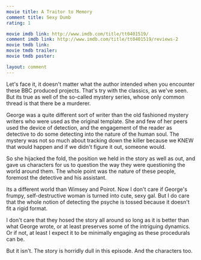 ```yaml
---
movie title: A Traitor to Memory
comment title: Sexy Dumb
rating: 1

movie imdb link: http://www.imdb.com/title/tt0401519/
comment imdb link: http://www.imdb.com/title/tt0401519/reviews-2
movie tmdb link: 
movie tmdb trailer: 
movie tmdb poster: 

layout: comment
---
```


Let's face it, it doesn't matter what the author intended when you encounter these BBC produced projects. That's try with the classics, as we've seen. But its true as well of the so-called mystery series, whose only common thread is that there be a murderer.

George was a quite different sort of writer than the old fashioned mystery writers who were used as the original template. She and few of her peers used the device of detection, and the engagement of the reader as detective to do some detecting into the nature of the human soul. The mystery was not so much about tracking down the killer because we KNEW that would happen and if we didn't figure it out, someone would.

So she hijacked the fold, the position we held in the story as well as out, and gave us characters for us to question the way they were questioning the world around them. The whole point was the nature of these people, foremost the detective and his assistant.

Its a different world than Wimsey and Poirot. Now I don't care if George's frumpy, self-destructive woman is turned into cute, sexy gal. But I do care that the whole notion of detecting the psyche is tossed because it doesn't fit a rigid format.

I don't care that they hosed the story all around so long as it is better than what George wrote, or at least preserves some of the intriguing dynamics. Or if not, at least I expect it to be minimally engaging as these procedurals can be.

But it isn't. The story is horridly dull in this episode. And the characters too.